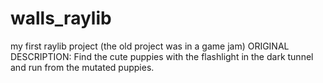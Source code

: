 # walls_raylib
my first raylib project (the old project was in a game jam)
ORIGINAL DESCRIPTION:
Find the cute puppies with the flashlight in the dark tunnel and run from the mutated puppies.
